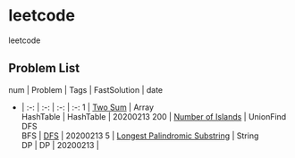 # leetcode
leetcode
## Problem List
num | Problem | Tags | FastSolution | date
- | :-: | :-: | :-: | :-: 
1 | [Two Sum](https://leetcode-cn.com/problems/two-sum/) | Array<br>HashTable | HashTable | 20200213
200 | [Number of Islands](https://leetcode-cn.com/problems/number-of-islands/) | UnionFind<br>DFS<br>BFS | [DFS](https://leetcode.com/problems/number-of-islands/discuss/403934/Java-100-100) | 20200213
5 | [Longest Palindromic Substring](https://leetcode-cn.com/problems/longest-palindromic-substring/) | String<br>DP | DP | 20200213 |